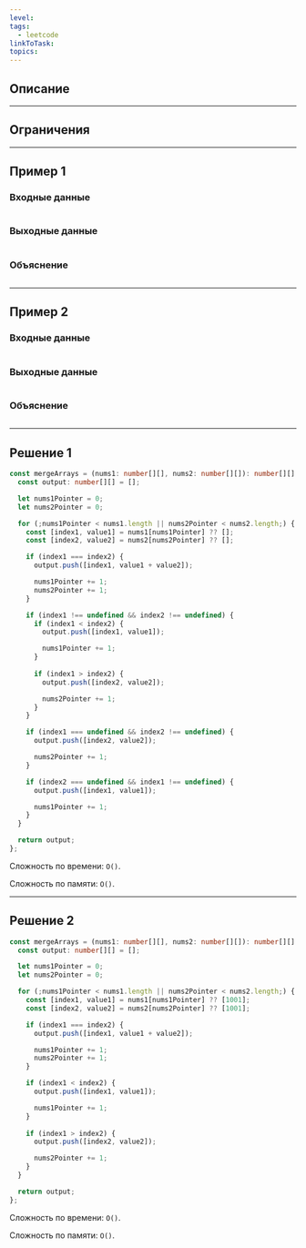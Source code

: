 ```yaml
---
level: 
tags:
  - leetcode
linkToTask: 
topics:
---
```

## Описание

---
## Ограничения

---
## Пример 1

### Входные данные

```

```
### Выходные данные

```

```
### Объяснение

```

```

---
## Пример 2

### Входные данные

```

```
### Выходные данные

```

```
### Объяснение

```

```

---
## Решение 1

```typescript
const mergeArrays = (nums1: number[][], nums2: number[][]): number[][] => {
  const output: number[][] = [];

  let nums1Pointer = 0;
  let nums2Pointer = 0;

  for (;nums1Pointer < nums1.length || nums2Pointer < nums2.length;) {
    const [index1, value1] = nums1[nums1Pointer] ?? [];
    const [index2, value2] = nums2[nums2Pointer] ?? [];

    if (index1 === index2) {
      output.push([index1, value1 + value2]);

      nums1Pointer += 1;
      nums2Pointer += 1;
    }

    if (index1 !== undefined && index2 !== undefined) {
      if (index1 < index2) {
        output.push([index1, value1]);

        nums1Pointer += 1;
      } 
    
      if (index1 > index2) {
        output.push([index2, value2]);

        nums2Pointer += 1;
      }
    }

    if (index1 === undefined && index2 !== undefined) {
      output.push([index2, value2]);

      nums2Pointer += 1;
    }

    if (index2 === undefined && index1 !== undefined) {
      output.push([index1, value1]);

      nums1Pointer += 1;
    }
  }

  return output;
};
```

Сложность по времени: `O()`.

Сложность по памяти: `O()`.

---
## Решение 2

```typescript
const mergeArrays = (nums1: number[][], nums2: number[][]): number[][] => {
  const output: number[][] = [];

  let nums1Pointer = 0;
  let nums2Pointer = 0;

  for (;nums1Pointer < nums1.length || nums2Pointer < nums2.length;) {
    const [index1, value1] = nums1[nums1Pointer] ?? [1001];
    const [index2, value2] = nums2[nums2Pointer] ?? [1001];

    if (index1 === index2) {
      output.push([index1, value1 + value2]);

      nums1Pointer += 1;
      nums2Pointer += 1;
    }

    if (index1 < index2) {
      output.push([index1, value1]);

      nums1Pointer += 1;
    } 
  
    if (index1 > index2) {
      output.push([index2, value2]);

      nums2Pointer += 1;
    }
  }

  return output;
};
```

Сложность по времени: `O()`.

Сложность по памяти: `O()`.